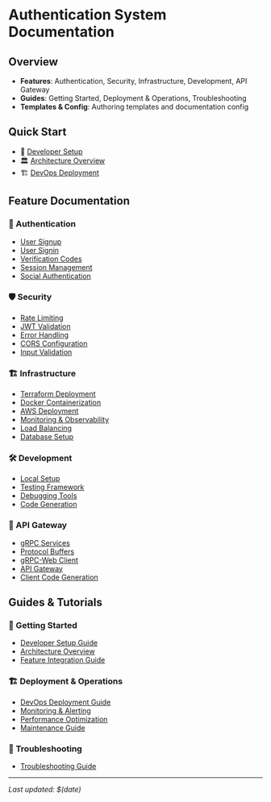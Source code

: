 # Authentication System Documentation

## Overview
- **Features**: Authentication, Security, Infrastructure, Development, API Gateway
- **Guides**: Getting Started, Deployment & Operations, Troubleshooting
- **Templates & Config**: Authoring templates and documentation config

## Quick Start
- 🚀 [Developer Setup](guides/developer-setup.md)
- 🏛️ [Architecture Overview](guides/architecture-overview.md)
- 🏗️ [DevOps Deployment](guides/devops-deployment.md)

## Feature Documentation

### 🔐 Authentication
- [User Signup](features/authentication/user-signup.md)
- [User Signin](features/authentication/user-signin.md)
- [Verification Codes](features/authentication/verification-codes.md)
- [Session Management](features/authentication/session-management.md)
- [Social Authentication](features/authentication/social-authentication.md)

### 🛡️ Security
- [Rate Limiting](features/security/rate-limiting.md)
- [JWT Validation](features/security/jwt-validation.md)
- [Error Handling](features/security/error-handling.md)
- [CORS Configuration](features/security/cors-configuration.md)
- [Input Validation](features/security/input-validation.md)

### 🏗️ Infrastructure
- [Terraform Deployment](features/infrastructure/terraform-deployment.md)
- [Docker Containerization](features/infrastructure/docker-containerization.md)
- [AWS Deployment](features/infrastructure/aws-deployment.md)
- [Monitoring & Observability](features/infrastructure/monitoring-observability.md)
- [Load Balancing](features/infrastructure/load-balancing.md)
- [Database Setup](features/infrastructure/database-setup.md)

### 🛠️ Development
- [Local Setup](features/development/local-setup.md)
- [Testing Framework](features/development/testing-framework.md)
- [Debugging Tools](features/development/debugging-tools.md)
- [Code Generation](features/development/code-generation.md)

### 🔌 API Gateway
- [gRPC Services](features/api-gateway/grpc-services.md)
- [Protocol Buffers](features/api-gateway/protocol-buffers.md)
- [gRPC-Web Client](features/api-gateway/grpc-web-client.md)
- [API Gateway](features/api-gateway/api-gateway.md)
- [Client Code Generation](features/api-gateway/client-code-generation.md)

## Guides & Tutorials

### 🚀 Getting Started
- [Developer Setup Guide](guides/developer-setup.md)
- [Architecture Overview](guides/architecture-overview.md)
- [Feature Integration Guide](guides/feature-integration.md)

### 🏗️ Deployment & Operations
- [DevOps Deployment Guide](guides/devops-deployment.md)
- [Monitoring & Alerting](guides/monitoring-alerting.md)
- [Performance Optimization](guides/performance-optimization.md)
- [Maintenance Guide](guides/maintenance.md)

### 🔧 Troubleshooting
- [Troubleshooting Guide](guides/troubleshooting.md)

---

*Last updated: $(date)*